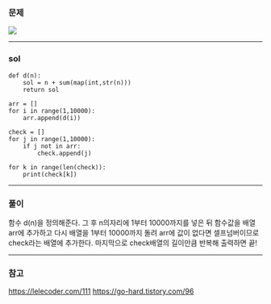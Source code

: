 ### 문제
![](https://images.velog.io/images/chestnut1044/post/2d7a4717-7d22-43d8-8b5d-8a1987bf2271/image.png)


---

### sol
```
def d(n):
    sol = n + sum(map(int,str(n)))
    return sol

arr = []
for i in range(1,10000):
    arr.append(d(i))

check = []
for j in range(1,10000):
    if j not in arr:
        check.append(j)

for k in range(len(check)):
    print(check[k])
```


---

### 풀이
함수 d(n)을 정의해준다.
그 후 n의자리에 1부터 10000까지를 넣은 뒤 함수값을 배열 arr에 추가하고
다시 배열을 1부터 10000까지 돌려 arr에 값이 없다면 셀프넘버이므로 check라는 배열에 추가한다.
마지막으로 check배열의 길이만큼 반복해 출력하면 끝!


---

### 참고
https://lelecoder.com/111
https://go-hard.tistory.com/96